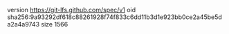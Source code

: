 version https://git-lfs.github.com/spec/v1
oid sha256:9a93292df618c88261928f74f833c6dd11b3d1e923bb0ce2a45be5da2a4a9743
size 1566
